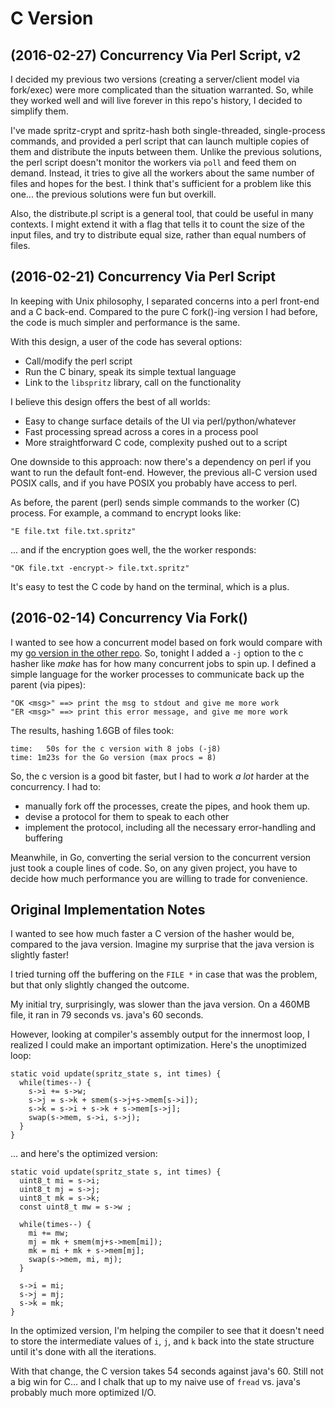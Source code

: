 # C Version

## (2016-02-27) Concurrency Via Perl Script, v2

I decided my previous two versions (creating a server/client model
via fork/exec) were more complicated than the situation warranted.
So, while they worked well and will live forever in this repo's history,
I decided to simplify them.

I've made spritz-crypt and spritz-hash both single-threaded, single-process
commands, and provided a perl script that can launch multiple copies of
them and distribute the inputs between them.  Unlike the previous 
solutions, the perl script doesn't monitor the workers via `poll` and
feed them on demand.  Instead, it tries to give all the workers about the
same number of files and hopes for the best.  I think that's
sufficient for a problem like this one... the previous solutions were
fun but overkill.  

Also, the distribute.pl script is a general tool, that could be useful
in many contexts.  I might extend it with a flag that tells it to count
the size of the input files, and try to distribute equal size, rather 
than equal numbers of files.

## (2016-02-21) Concurrency Via Perl Script

In keeping with Unix philosophy, I separated concerns into a 
perl front-end and a C back-end. Compared to the pure C fork()-ing
version I had before, the code is much simpler and performance 
is the same.

With this design, a user of the code has several options:

  * Call/modify the perl script
  * Run the C binary, speak its simple textual language
  * Link to the `libspritz` library, call on the functionality

I believe this design offers the best of all worlds:

  * Easy to change surface details of the UI via perl/python/whatever
  * Fast processing spread across a cores in a process pool
  * More straightforward C code, complexity pushed out to a script 

One downside to this approach: now there's a dependency on perl if you want 
to run the default font-end. However, the previous all-C version used
POSIX calls, and if you have POSIX you probably have access to perl. 

As before, the parent (perl) sends simple commands to the worker (C) process. For
example, a command to encrypt looks like:

    "E file.txt file.txt.spritz"

... and if the encryption goes well, the the worker responds:

    "OK file.txt -encrypt-> file.txt.spritz"

It's easy to test the C code by hand on the terminal, which is a plus.


## (2016-02-14) Concurrency Via Fork()

I wanted to see how a concurrent model based on fork would compare
with my [go version in the other repo](https://github.com/waywardcode/spritz_go).
So, tonight I added a `-j` option to the c hasher like _make_ has for 
how many concurrent jobs to spin up.  I defined a simple
language for the worker processes to communicate back up the parent (via pipes):

    "OK <msg>" ==> print the msg to stdout and give me more work 
    "ER <msg>" ==> print this error message, and give me more work

The results, hashing 1.6GB of files took:

    time:   50s for the c version with 8 jobs (-j8)
    time: 1m23s for the Go version (max procs = 8)

So, the c version is a good bit faster, but I had to work _a lot_ harder at the
concurrency.  I had to:

  * manually fork off the processes, create the pipes, and hook them up.
  * devise a protocol for them to speak to each other
  * implement the protocol, including all the necessary error-handling
    and buffering

Meanwhile, in Go, converting the serial version to the concurrent version just took a couple
lines of code. So, on any given project, you have to decide how much performance you are 
willing to trade for convenience. 

## Original Implementation Notes

I wanted to see how much faster a C version of the hasher would
be, compared to the java version.  Imagine my surprise that the
java version is slightly faster!

I tried turning off the buffering on the `FILE *` in case
that was the problem, but that only slightly changed the
outcome.

My initial try, surprisingly, was slower than the java version.
On a 460MB file, it ran in 79 seconds vs. java's 60 seconds.

However, looking at compiler's assembly output for the innermost loop,
I realized I could make an important optimization.  Here's the 
unoptimized loop:

```
static void update(spritz_state s, int times) {
  while(times--) {
    s->i += s->w;
    s->j = s->k + smem(s->j+s->mem[s->i]);
    s->k = s->i + s->k + s->mem[s->j];
    swap(s->mem, s->i, s->j);
  }
}
```

... and here's the optimized version:

```
static void update(spritz_state s, int times) {
  uint8_t mi = s->i;
  uint8_t mj = s->j;
  uint8_t mk = s->k;
  const uint8_t mw = s->w ;
  
  while(times--) {
    mi += mw;
    mj = mk + smem(mj+s->mem[mi]);
    mk = mi + mk + s->mem[mj];
    swap(s->mem, mi, mj);
  }
 
  s->i = mi;
  s->j = mj;
  s->k = mk;
}
```

In the optimized version, I'm helping the compiler to see that it
doesn't need to store the intermediate values of `i`, `j`, and `k`
back into the state structure until it's done with all the iterations.

With that change, the C version takes 54 seconds against java's 60. Still
not a big win for C... and I chalk that up to my naive use of `fread`
vs. java's probably much more optimized I/O.  

